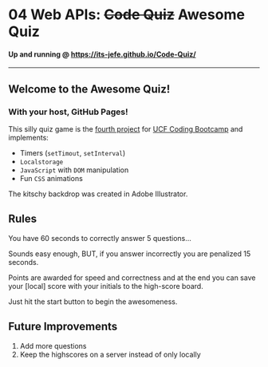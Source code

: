 # 04 Web APIs: <s>Code Quiz</s> Awesome Quiz

#### Up and running @ https://its-jefe.github.io/Code-Quiz/
---

## Welcome to the Awesome Quiz! 
### With your host, GitHub Pages!

This silly quiz game is the [fourth project][2] for [UCF Coding Bootcamp][1] and implements:
- Timers (`setTimout`, `setInterval`)
- `Localstorage`
- `JavaScript` with `DOM` manipulation
- Fun `CSS` animations

The kitschy backdrop was created in Adobe Illustrator.

## Rules
You have 60 seconds to correctly answer 5 questions...

Sounds easy enough, BUT, if you answer incorrectly you are penalized 15 seconds.

Points are awarded for speed and correctness and at the end you can save your [local] score with your initials to the high-score board.

Just hit the start button to begin the awesomeness.

## Future Improvements

1. Add more questions
2. Keep the highscores on a server instead of only locally


[1]: https://bootcamp.ce.ucf.edu/coding/
[2]: https://github.com/UCF-Coding-Boot-Camp/UCF-VIRT-BO-FSF-PT-04-2021-U-B/tree/main/04-Web-APIs/02-Challenge

